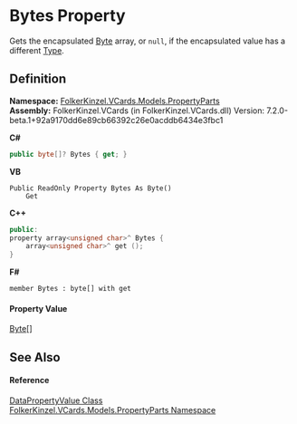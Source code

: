 # Bytes Property


Gets the encapsulated <a href="https://learn.microsoft.com/dotnet/api/system.byte" target="_blank" rel="noopener noreferrer">Byte</a> array, or `null`, if the encapsulated value has a different <a href="https://learn.microsoft.com/dotnet/api/system.type" target="_blank" rel="noopener noreferrer">Type</a>.



## Definition
**Namespace:** <a href="dbd283d2-4531-056c-7d94-281acad42316.md">FolkerKinzel.VCards.Models.PropertyParts</a>  
**Assembly:** FolkerKinzel.VCards (in FolkerKinzel.VCards.dll) Version: 7.2.0-beta.1+92a9170dd6e89cb66392c26e0acddb6434e3fbc1

**C#**
``` C#
public byte[]? Bytes { get; }
```
**VB**
``` VB
Public ReadOnly Property Bytes As Byte()
	Get
```
**C++**
``` C++
public:
property array<unsigned char>^ Bytes {
	array<unsigned char>^ get ();
}
```
**F#**
``` F#
member Bytes : byte[] with get
```



#### Property Value
<a href="https://learn.microsoft.com/dotnet/api/system.byte" target="_blank" rel="noopener noreferrer">Byte</a>[]

## See Also


#### Reference
<a href="45cbef01-a8f3-5b36-56bc-b3336a446998.md">DataPropertyValue Class</a>  
<a href="dbd283d2-4531-056c-7d94-281acad42316.md">FolkerKinzel.VCards.Models.PropertyParts Namespace</a>  

